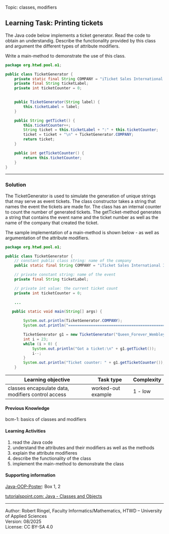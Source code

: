Topic: classes, modifiers

## Learning Task: Printing tickets

The Java code below implements a ticket generator. Read the code to obtain an understandig. Describe the functionality provided by this class and argument the different types of attribute modifiers.

Write a main-method to demonstrate the use of this class.

``` java
package org.htwd.pool.o1;

public class TicketGenerator {
    private static final String COMPANY = "iTicket Sales International Inc.";
    private final String ticketLabel;
    private int ticketCounter = 0;
    

    public TicketGenerator(String label) {
        this.ticketLabel = label;
    }

    public String getTicket() {
        this.ticketCounter++;
        String ticket = this.ticketLabel + ":" + this.ticketCounter;
        ticket = ticket + "\n" + TicketGenerator.COMPANY;
        return ticket;
    }

    public int getTicketCounter() {
        return this.ticketCounter;
    }
}
```

---------------------------------------

### Solution

The TicketGenerator is used to simulate the generation of unique strings that may serve as event tickets. The class constructor takes a string that names the event the tickets are made for. The class has an internal counter to count the number of generated tickets. The getTicket-method generates a string that contains the event name and the ticket number as well as the name of the company that created the ticket.

The sample implementation of a main-method is shown below - as well as argumentation of the attribute modifiers.

``` java
package org.htwd.pool.o1;

public class TicketGenerator {
    // constant public class string: name of the company
    public static final String COMPANY = "iTicket Sales International Inc.";

    // private constant string: name of the event
    private final String ticketLabel;

    // private int value: the current ticket count
    private int ticketCounter = 0;
    
    ...

   public static void main(String[] args) {

        System.out.println(TicketGenerator.COMPANY);
        System.out.println("================================================\n");

        TicketGenerator g1 = new TicketGenerator("Queen_Forever_Wembley2025");
        int i = 23;
        while (i > 0) {
            System.out.println("Got a ticket:\n" + g1.getTicket());
            i--;
        }
        System.out.println("Ticket counter: " + g1.getTicketCounter());
    }
```

| **Learning objective**                         | **Task type**     | **Complexity** |
| ---------------------------------------------- | ----------------- | -------------- |
| classes encapsulate data, modifiers control access | worked-out example | 1 - low   |  

#### Previous Knowledge

bcm-1: basics of classes and modifiers  

#### Learning Activities

1) read the Java code
2) understand the attributes and their modifiers as well as the methods
3) explain the attribute modifieres
4) describe the functionality of the class
5) implement the main-method to demonstrate the class

#### Supporting information

[Java-OOP-Poster](../JavaPosterOOP_engl.pdf): Box 1, 2

[tutorialspoint.com: Java - Classes and Objects](https://www.tutorialspoint.com/java/java_object_classes.htm)  

---------------------------------------
Author: Robert Ringel, Faculty Informatics/Mathematics, HTWD – University of Applied Sciences  
Version: 08/2025            
License: CC BY-SA 4.0
